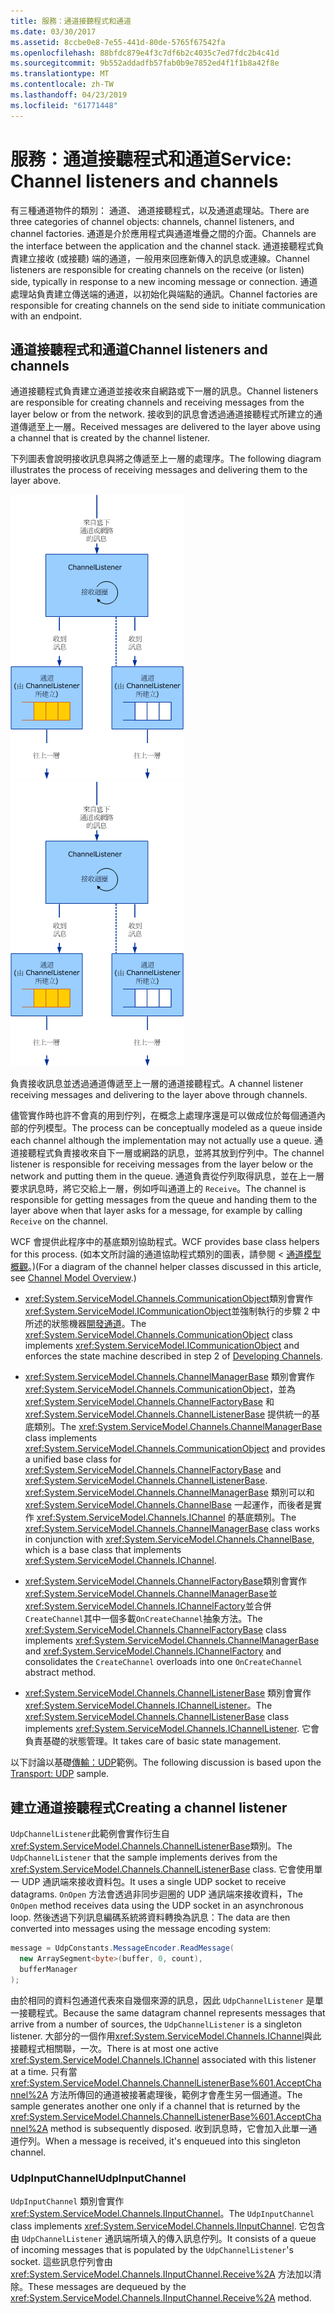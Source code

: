 ```yaml
---
title: 服務：通道接聽程式和通道
ms.date: 03/30/2017
ms.assetid: 8ccbe0e8-7e55-441d-80de-5765f67542fa
ms.openlocfilehash: 88bfdc879e4f3c7df6b2c4035c7ed7fdc2b4c41d
ms.sourcegitcommit: 9b552addadfb57fab0b9e7852ed4f1f1b8a42f8e
ms.translationtype: MT
ms.contentlocale: zh-TW
ms.lasthandoff: 04/23/2019
ms.locfileid: "61771448"
---
```

# <a name="service-channel-listeners-and-channels"></a><span data-ttu-id="b01a0-102">服務：通道接聽程式和通道</span><span class="sxs-lookup"><span data-stu-id="b01a0-102">Service: Channel listeners and channels</span></span>

<span data-ttu-id="b01a0-103">有三種通道物件的類別： 通道、 通道接聽程式，以及通道處理站。</span><span class="sxs-lookup"><span data-stu-id="b01a0-103">There are three categories of channel objects: channels, channel listeners, and channel factories.</span></span> <span data-ttu-id="b01a0-104">通道是介於應用程式與通道堆疊之間的介面。</span><span class="sxs-lookup"><span data-stu-id="b01a0-104">Channels are the interface between the application and the channel stack.</span></span> <span data-ttu-id="b01a0-105">通道接聽程式負責建立接收 (或接聽) 端的通道，一般用來回應新傳入的訊息或連線。</span><span class="sxs-lookup"><span data-stu-id="b01a0-105">Channel listeners are responsible for creating channels on the receive (or listen) side, typically in response to a new incoming message or connection.</span></span> <span data-ttu-id="b01a0-106">通道處理站負責建立傳送端的通道，以初始化與端點的通訊。</span><span class="sxs-lookup"><span data-stu-id="b01a0-106">Channel factories are responsible for creating channels on the send side to initiate communication with an endpoint.</span></span>

## <a name="channel-listeners-and-channels"></a><span data-ttu-id="b01a0-107">通道接聽程式和通道</span><span class="sxs-lookup"><span data-stu-id="b01a0-107">Channel listeners and channels</span></span>

<span data-ttu-id="b01a0-108">通道接聽程式負責建立通道並接收來自網路或下一層的訊息。</span><span class="sxs-lookup"><span data-stu-id="b01a0-108">Channel listeners are responsible for creating channels and receiving messages from the layer below or from the network.</span></span> <span data-ttu-id="b01a0-109">接收到的訊息會透過通道接聽程式所建立的通道傳遞至上一層。</span><span class="sxs-lookup"><span data-stu-id="b01a0-109">Received messages are delivered to the layer above using a channel that is created by the channel listener.</span></span>

<span data-ttu-id="b01a0-110">下列圖表會說明接收訊息與將之傳遞至上一層的處理序。</span><span class="sxs-lookup"><span data-stu-id="b01a0-110">The following diagram illustrates the process of receiving messages and delivering them to the layer above.</span></span>

<span data-ttu-id="b01a0-111">![通道接聽程式與通道](./media/wcfc-wcfchannelsigure1highlevelc.gif "wcfc_WCFChannelsigure1HighLevelc")</span><span class="sxs-lookup"><span data-stu-id="b01a0-111">![Channel listeners and channels](./media/wcfc-wcfchannelsigure1highlevelc.gif "wcfc_WCFChannelsigure1HighLevelc")</span></span>

<span data-ttu-id="b01a0-112">負責接收訊息並透過通道傳遞至上一層的通道接聽程式。</span><span class="sxs-lookup"><span data-stu-id="b01a0-112">A channel listener receiving messages and delivering to the layer above through channels.</span></span>

<span data-ttu-id="b01a0-113">儘管實作時也許不會真的用到佇列，在概念上處理序還是可以做成位於每個通道內部的佇列模型。</span><span class="sxs-lookup"><span data-stu-id="b01a0-113">The process can be conceptually modeled as a queue inside each channel although the implementation may not actually use a queue.</span></span> <span data-ttu-id="b01a0-114">通道接聽程式負責接收來自下一層或網路的訊息，並將其放到佇列中。</span><span class="sxs-lookup"><span data-stu-id="b01a0-114">The channel listener is responsible for receiving messages from the layer below or the network and putting them in the queue.</span></span> <span data-ttu-id="b01a0-115">通道負責從佇列取得訊息，並在上一層要求訊息時，將它交給上一層，例如呼叫通道上的 `Receive`。</span><span class="sxs-lookup"><span data-stu-id="b01a0-115">The channel is responsible for getting messages from the queue and handing them to the layer above when that layer asks for a message, for example by calling `Receive` on the channel.</span></span>

<span data-ttu-id="b01a0-116">WCF 會提供此程序中的基底類別協助程式。</span><span class="sxs-lookup"><span data-stu-id="b01a0-116">WCF provides base class helpers for this process.</span></span> <span data-ttu-id="b01a0-117">(如本文所討論的通道協助程式類別的圖表，請參閱 <<c0> [ 通道模型概觀](channel-model-overview.md)。)</span><span class="sxs-lookup"><span data-stu-id="b01a0-117">(For a diagram of the channel helper classes discussed in this article, see [Channel Model Overview](channel-model-overview.md).)</span></span>

- <span data-ttu-id="b01a0-118"><xref:System.ServiceModel.Channels.CommunicationObject>類別會實作<xref:System.ServiceModel.ICommunicationObject>並強制執行的步驟 2 中所述的狀態機器[開發通道](developing-channels.md)。</span><span class="sxs-lookup"><span data-stu-id="b01a0-118">The <xref:System.ServiceModel.Channels.CommunicationObject> class implements <xref:System.ServiceModel.ICommunicationObject> and enforces the state machine described in step 2 of [Developing Channels](developing-channels.md).</span></span>

- <span data-ttu-id="b01a0-119"><xref:System.ServiceModel.Channels.ChannelManagerBase> 類別會實作 <xref:System.ServiceModel.Channels.CommunicationObject>，並為 <xref:System.ServiceModel.Channels.ChannelFactoryBase> 和 <xref:System.ServiceModel.Channels.ChannelListenerBase> 提供統一的基底類別。</span><span class="sxs-lookup"><span data-stu-id="b01a0-119">The <xref:System.ServiceModel.Channels.ChannelManagerBase> class implements <xref:System.ServiceModel.Channels.CommunicationObject> and provides a unified base class for <xref:System.ServiceModel.Channels.ChannelFactoryBase> and <xref:System.ServiceModel.Channels.ChannelListenerBase>.</span></span> <span data-ttu-id="b01a0-120"><xref:System.ServiceModel.Channels.ChannelManagerBase> 類別可以和 <xref:System.ServiceModel.Channels.ChannelBase> 一起運作，而後者是實作 <xref:System.ServiceModel.Channels.IChannel> 的基底類別。</span><span class="sxs-lookup"><span data-stu-id="b01a0-120">The <xref:System.ServiceModel.Channels.ChannelManagerBase> class works in conjunction with <xref:System.ServiceModel.Channels.ChannelBase>, which is a base class that implements <xref:System.ServiceModel.Channels.IChannel>.</span></span>

- <span data-ttu-id="b01a0-121"><xref:System.ServiceModel.Channels.ChannelFactoryBase>類別會實作<xref:System.ServiceModel.Channels.ChannelManagerBase>並<xref:System.ServiceModel.Channels.IChannelFactory>並合併`CreateChannel`其中一個多載`OnCreateChannel`抽象方法。</span><span class="sxs-lookup"><span data-stu-id="b01a0-121">The <xref:System.ServiceModel.Channels.ChannelFactoryBase> class implements <xref:System.ServiceModel.Channels.ChannelManagerBase> and <xref:System.ServiceModel.Channels.IChannelFactory> and consolidates the `CreateChannel` overloads into one `OnCreateChannel` abstract method.</span></span>

- <span data-ttu-id="b01a0-122"><xref:System.ServiceModel.Channels.ChannelListenerBase> 類別會實作 <xref:System.ServiceModel.Channels.IChannelListener>。</span><span class="sxs-lookup"><span data-stu-id="b01a0-122">The <xref:System.ServiceModel.Channels.ChannelListenerBase> class implements <xref:System.ServiceModel.Channels.IChannelListener>.</span></span> <span data-ttu-id="b01a0-123">它會負責基礎的狀態管理。</span><span class="sxs-lookup"><span data-stu-id="b01a0-123">It takes care of basic state management.</span></span>

<span data-ttu-id="b01a0-124">以下討論以基礎[傳輸：UDP](../../../../docs/framework/wcf/samples/transport-udp.md)範例。</span><span class="sxs-lookup"><span data-stu-id="b01a0-124">The following discussion is based upon the [Transport: UDP](../../../../docs/framework/wcf/samples/transport-udp.md) sample.</span></span>

## <a name="creating-a-channel-listener"></a><span data-ttu-id="b01a0-125">建立通道接聽程式</span><span class="sxs-lookup"><span data-stu-id="b01a0-125">Creating a channel listener</span></span>

<span data-ttu-id="b01a0-126">`UdpChannelListener`此範例會實作衍生自<xref:System.ServiceModel.Channels.ChannelListenerBase>類別。</span><span class="sxs-lookup"><span data-stu-id="b01a0-126">The `UdpChannelListener` that the sample implements derives from the <xref:System.ServiceModel.Channels.ChannelListenerBase> class.</span></span> <span data-ttu-id="b01a0-127">它會使用單一 UDP 通訊端來接收資料包。</span><span class="sxs-lookup"><span data-stu-id="b01a0-127">It uses a single UDP socket to receive datagrams.</span></span> <span data-ttu-id="b01a0-128">`OnOpen` 方法會透過非同步迴圈的 UDP 通訊端來接收資料，</span><span class="sxs-lookup"><span data-stu-id="b01a0-128">The `OnOpen` method receives data using the UDP socket in an asynchronous loop.</span></span> <span data-ttu-id="b01a0-129">然後透過下列訊息編碼系統將資料轉換為訊息：</span><span class="sxs-lookup"><span data-stu-id="b01a0-129">The data are then converted into messages using the message encoding system:</span></span>

```csharp
message = UdpConstants.MessageEncoder.ReadMessage(
  new ArraySegment<byte>(buffer, 0, count),
  bufferManager
);
```

<span data-ttu-id="b01a0-130">由於相同的資料包通道代表來自幾個來源的訊息，因此 `UdpChannelListener` 是單一接聽程式。</span><span class="sxs-lookup"><span data-stu-id="b01a0-130">Because the same datagram channel represents messages that arrive from a number of sources, the `UdpChannelListener` is a singleton listener.</span></span> <span data-ttu-id="b01a0-131">大部分的一個作用<xref:System.ServiceModel.Channels.IChannel>與此接聽程式相關聯，一次。</span><span class="sxs-lookup"><span data-stu-id="b01a0-131">There is at most one active <xref:System.ServiceModel.Channels.IChannel> associated with this listener at a time.</span></span> <span data-ttu-id="b01a0-132">只有當 <xref:System.ServiceModel.Channels.ChannelListenerBase%601.AcceptChannel%2A> 方法所傳回的通道被接著處理後，範例才會產生另一個通道。</span><span class="sxs-lookup"><span data-stu-id="b01a0-132">The sample generates another one only if a channel that is returned by the <xref:System.ServiceModel.Channels.ChannelListenerBase%601.AcceptChannel%2A> method is subsequently disposed.</span></span> <span data-ttu-id="b01a0-133">收到訊息時，它會加入此單一通道佇列。</span><span class="sxs-lookup"><span data-stu-id="b01a0-133">When a message is received, it's enqueued into this singleton channel.</span></span>

### <a name="udpinputchannel"></a><span data-ttu-id="b01a0-134">UdpInputChannel</span><span class="sxs-lookup"><span data-stu-id="b01a0-134">UdpInputChannel</span></span>

<span data-ttu-id="b01a0-135">`UdpInputChannel` 類別會實作 <xref:System.ServiceModel.Channels.IInputChannel>。</span><span class="sxs-lookup"><span data-stu-id="b01a0-135">The `UdpInputChannel` class implements <xref:System.ServiceModel.Channels.IInputChannel>.</span></span> <span data-ttu-id="b01a0-136">它包含由 `UdpChannelListener` 通訊端所填入的傳入訊息佇列。</span><span class="sxs-lookup"><span data-stu-id="b01a0-136">It consists of a queue of incoming messages that is populated by the `UdpChannelListener`'s socket.</span></span> <span data-ttu-id="b01a0-137">這些訊息佇列會由 <xref:System.ServiceModel.Channels.IInputChannel.Receive%2A> 方法加以清除。</span><span class="sxs-lookup"><span data-stu-id="b01a0-137">These messages are dequeued by the <xref:System.ServiceModel.Channels.IInputChannel.Receive%2A> method.</span></span>
